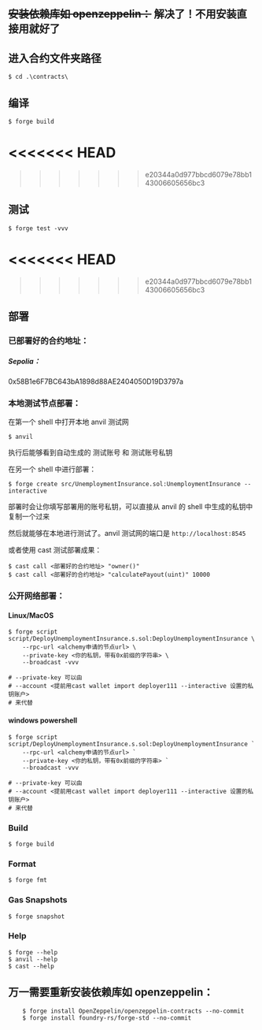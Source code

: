 ## ~~安装依赖库如 openzeppelin：~~ 解决了！不用安装直接用就好了

## 进入合约文件夹路径

```shell
$ cd .\contracts\
```

## 编译

```shell
$ forge build
```

# <<<<<<< HEAD

> > > > > > > e20344a0d977bbcd6079e78bb143006605656bc3

## 测试

```shell
$ forge test -vvv
```

# <<<<<<< HEAD

> > > > > > > e20344a0d977bbcd6079e78bb143006605656bc3

## 部署

### 已部署好的合约地址：

##### Sepolia：

0x58B1e6F7BC643bA1898d88AE2404050D19D3797a

### 本地测试节点部署：

在第一个 shell 中打开本地 anvil 测试网

```shell
$ anvil
```

执行后能够看到自动生成的 测试账号 和 测试账号私钥

在另一个 shell 中进行部署：

```shell
$ forge create src/UnemploymentInsurance.sol:UnemploymentInsurance --interactive
```

部署时会让你填写部署用的账号私钥，可以直接从 anvil 的 shell 中生成的私钥中复制一个过来

然后就能够在本地进行测试了。anvil 测试网的端口是 `http://localhost:8545`

或者使用 cast 测试部署成果：

```shell
$ cast call <部署好的合约地址> "owner()"
$ cast call <部署好的合约地址> "calculatePayout(uint)" 10000
```

### 公开网络部署：

#### Linux/MacOS

```shell
$ forge script script/DeployUnemploymentInsurance.s.sol:DeployUnemploymentInsurance \
    --rpc-url <alchemy申请的节点url> \
    --private-key <你的私钥，带有0x前缀的字符串> \
    --broadcast -vvv

# --private-key 可以由
# --account <提前用cast wallet import deployer111 --interactive 设置的私钥账户>
# 来代替

```

#### windows powershell

```shell
$ forge script script/DeployUnemploymentInsurance.s.sol:DeployUnemploymentInsurance `
    --rpc-url <alchemy申请的节点url> `
    --private-key <你的私钥，带有0x前缀的字符串> `
    --broadcast -vvv

# --private-key 可以由
# --account <提前用cast wallet import deployer111 --interactive 设置的私钥账户>
# 来代替

```

### Build

```shell
$ forge build
```

### Format

```shell
$ forge fmt
```

### Gas Snapshots

```shell
$ forge snapshot
```

### Help

```shell
$ forge --help
$ anvil --help
$ cast --help
```

## 万一需要重新安装依赖库如 openzeppelin：

```shell
    $ forge install OpenZeppelin/openzeppelin-contracts --no-commit
    $ forge install foundry-rs/forge-std --no-commit
```
